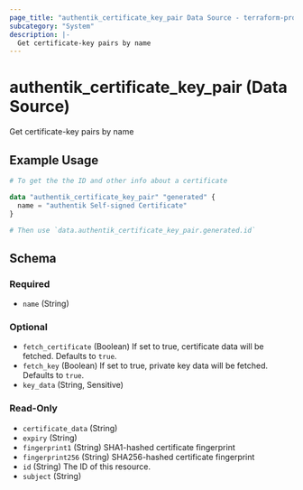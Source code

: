 ```yaml
---
page_title: "authentik_certificate_key_pair Data Source - terraform-provider-authentik"
subcategory: "System"
description: |-
  Get certificate-key pairs by name
---
```


# authentik_certificate_key_pair (Data Source)

Get certificate-key pairs by name

## Example Usage

```terraform
# To get the the ID and other info about a certificate

data "authentik_certificate_key_pair" "generated" {
  name = "authentik Self-signed Certificate"
}

# Then use `data.authentik_certificate_key_pair.generated.id`
```

<!-- schema generated by tfplugindocs -->
## Schema

### Required

- `name` (String)

### Optional

- `fetch_certificate` (Boolean) If set to true, certificate data will be fetched. Defaults to `true`.
- `fetch_key` (Boolean) If set to true, private key data will be fetched. Defaults to `true`.
- `key_data` (String, Sensitive)

### Read-Only

- `certificate_data` (String)
- `expiry` (String)
- `fingerprint1` (String) SHA1-hashed certificate fingerprint
- `fingerprint256` (String) SHA256-hashed certificate fingerprint
- `id` (String) The ID of this resource.
- `subject` (String)


